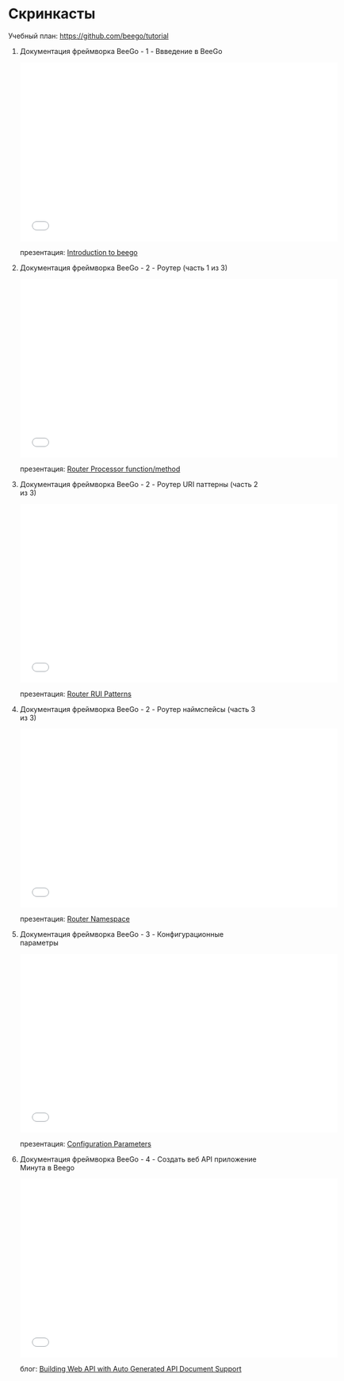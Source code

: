 # Скринкасты

Учебный план:
https://github.com/beego/tutorial

1. Документация фреймворка BeeGo - 1 - Ввведение в BeeGo

	<iframe width="640" height="360" src="//www.youtube.com/embed/zvXDgfoUKFY" frameborder="0" allowfullscreen></iframe>
	
	презентация: [Introduction to beego](http://go-talks.appspot.com/github.com/beego/tutorial/en/1/why_beego.slide#1)

2. Документация фреймворка BeeGo - 2 - Роутер (часть 1 из 3)

	<iframe width="640" height="360" src="//www.youtube.com/embed/LvAFH-oLvqY" frameborder="0" allowfullscreen></iframe>
	
	презентация: [Router Processor function/method](http://go-talks.appspot.com/github.com/beego/tutorial/en/2/router.part1.slide)


3. Документация фреймворка BeeGo - 2 - Роутер URI паттерны (часть 2 из 3)

    <iframe width="640" height="360" src="//www.youtube.com/embed/81kxo6FcoOw" frameborder="0" allowfullscreen></iframe>
    
    презентация: [Router RUI Patterns](http://go-talks.appspot.com/github.com/beego/tutorial/en/2/router.part2.slide)


4. Документация фреймворка BeeGo - 2 - Роутер наймспейсы (часть 3 из 3)

    <iframe width="640" height="360" src="//www.youtube.com/embed/W9tBcTcXGeo" frameborder="0" allowfullscreen></iframe>
    
    презентация: [Router Namespace](http://go-talks.appspot.com/github.com/beego/tutorial/en/2/router.part3.slide)

5. Документация фреймворка BeeGo - 3 - Конфигурационные параметры

    <iframe width="640" height="360" src="//www.youtube.com/embed/F3tieL1lX1I" frameborder="0" allowfullscreen></iframe>
    
    презентация: [Configuration Parameters](http://go-talks.appspot.com/github.com/beego/tutorial/en/3/params.slide)

6. Документация фреймворка BeeGo - 4 - Создать веб API приложение
   Минута в Beego

    <iframe width="640" height="360" src="//www.youtube.com/embed/w7RziV_Sn-g" frameborder="0" allowfullscreen></iframe>
    
    блог: [Building Web API with Auto Generated API Document Support](http://beego.vip/blog/beego_api)

